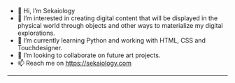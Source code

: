 * 👋 Hi, I’m Sekaiology
* 👀 I’m interested in creating digital content that will be displayed in the physical world through objects and other ways to materialize my digital explorations.
* 🌱 I’m currently learning Python and working with HTML, CSS and Touchdesigner.
* 💞️ I’m looking to collaborate on future art projects.
* 📫 Reach me on https://sekaiology.com

******
